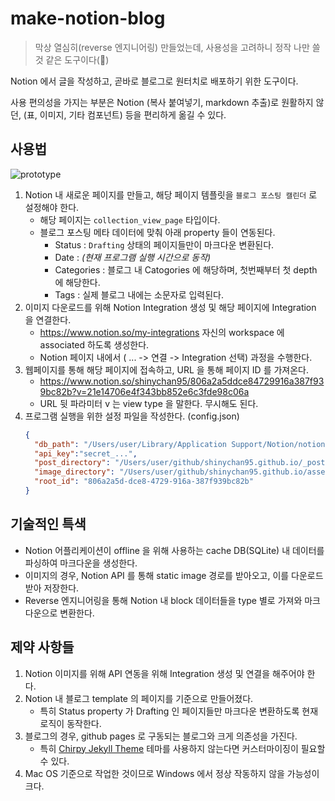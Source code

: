 # make-notion-blog

> 막상 열심히(reverse 엔지니어링) 만들었는데, 사용성을 고려하니 정작 나만 쓸 것 같은 도구이다(🫠)

Notion 에서 글을 작성하고, 곧바로 블로그로 원터치로 배포하기 위한 도구이다.

사용 편의성을 가지는 부분은 Notion (복사 붙여넣기, markdown 추출)로 원활하지 않던, (표, 이미지, 기타 컴포넌트) 등을 편리하게 옮길 수 있다.

## 사용법

![prototype](https://user-images.githubusercontent.com/39409255/233854586-3d1705be-4916-4416-ad2f-e8fb8fcdb512.gif)

1. Notion 내 새로운 페이지를 만들고, 해당 페이지 템플릿을 `블로그 포스팅 캘린더` 로 설정해야 한다.
   - 해당 페이지는 `collection_view_page` 타입이다.
   - 블로그 포스팅 메타 데이터에 맞춰 아래 property 들이 연동된다.
      - Status : `Drafting` 상태의 페이지들만이 마크다운 변환된다.
      - Date : _(현재 프로그램 실행 시간으로 동작)_
      - Categories : 블로그 내 Catogories 에 해당하며, 첫번째부터 첫 depth 에 해당한다.
      - Tags : 실제 블로그 내에는 소문자로 입력된다.
2. 이미지 다운로드를 위해 Notion Integration 생성 및 해당 페이지에 Integration 을 연결한다.
   - https://www.notion.so/my-integrations 자신의 workspace 에 associated 하도록 생성한다.
   - Notion 페이지 내에서 ( ... -> 연결 -> Integration 선택) 과정을 수행한다.
3. 웹페이지를 통해 해당 페이지에 접속하고, URL 을 통해 페이지 ID 를 가져온다.
   - https://www.notion.so/shinychan95/806a2a5ddce84729916a387f939bc82b?v=21e14706e4f343bb852e6c3fde98c06a
   - URL 뒷 파라미터 v 는 view type 을 말한다. 무시해도 된다.
4. 프로그램 실행을 위한 설정 파일을 작성한다. (config.json)
    ```json
    {
      "db_path": "/Users/user/Library/Application Support/Notion/notion.db",
      "api_key":"secret_...",
      "post_directory": "/Users/user/github/shinychan95.github.io/_posts",
      "image_directory": "/Users/user/github/shinychan95.github.io/assets/pages",
      "root_id": "806a2a5d-dce8-4729-916a-387f939bc82b"
    }
    ```

## 기술적인 특색
- Notion 어플리케이션이 offline 을 위해 사용하는 cache DB(SQLite) 내 데이터를 파싱하여 마크다운을 생성한다.
- 이미지의 경우, Notion API 를 통해 static image 경로를 받아오고, 이를 다운로드 받아 저장한다.
- Reverse 엔지니어링을 통해 Notion 내 block 데이터들을 type 별로 가져와 마크다운으로 변환한다.

## 제약 사항들
1. Notion 이미지를 위해 API 연동을 위해 Integration 생성 및 연결을 해주어야 한다.
2. Notion 내 블로그 template 의 페이지를 기준으로 만들어졌다.
   - 특히 Status property 가 Drafting 인 페이지들만 마크다운 변환하도록 현재 로직이 동작한다.
3. 블로그의 경우, github pages 로 구동되는 블로그와 크게 의존성을 가진다.
    - 특히 [Chirpy Jekyll Theme](https://github.com/cotes2020/jekyll-theme-chirpy) 테마를 사용하지 않는다면 커스터마이징이 필요할 수 있다.
4. Mac OS 기준으로 작업한 것이므로 Windows 에서 정상 작동하지 않을 가능성이 크다.
